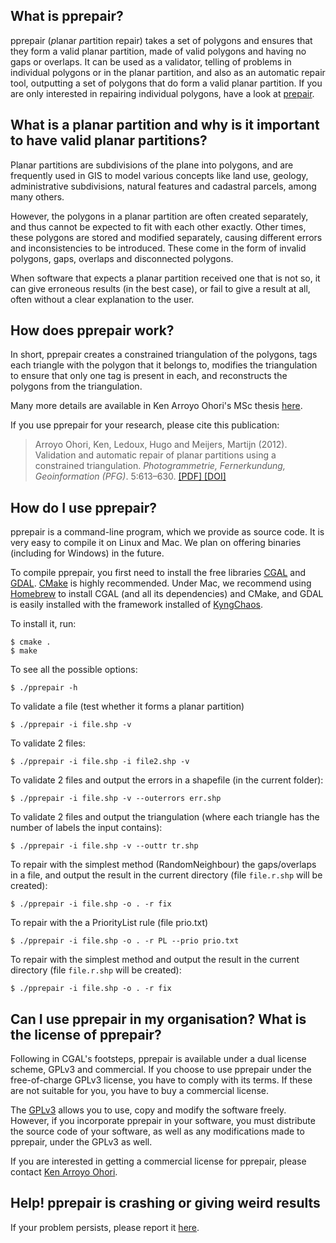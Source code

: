 
## What is pprepair?

pprepair (*p*lanar *p*artition repair) takes a set of polygons and ensures that they form a valid planar partition, made of valid polygons and having no gaps or overlaps. 
It can be used as a validator, telling of problems in individual polygons or in the planar partition, and also as an automatic repair tool, outputting a set of polygons that do form a valid planar partition. 
If you are only interested in repairing individual polygons, have a look at [prepair](https://github.com/tudelft-gist/prepair).


## What is a planar partition and why is it important to have valid planar partitions?

Planar partitions are subdivisions of the plane into polygons, and are frequently used in GIS to model various concepts like land use, geology, administrative subdivisions, natural features and cadastral parcels, among many others.

However, the polygons in a planar partition are often created separately, and thus cannot be expected to fit with each other exactly. Other times, these polygons are stored and modified separately, causing different errors and inconsistencies to be introduced. These come in the form of invalid polygons, gaps, overlaps and disconnected polygons.

When software that expects a planar partition received one that is not so, it can give erroneous results (in the best case), or fail to give a result at all, often without a clear explanation to the user.

## How does pprepair work?

In short, pprepair creates a constrained triangulation of the polygons, tags each triangle with the polygon that it belongs to, modifies the triangulation to ensure that only one tag is present in each, and reconstructs the polygons from the triangulation. 

Many more details are available in Ken Arroyo Ohori's MSc thesis [here](http://www.gdmc.nl/ken/files/10_msc_thesis.pdf).

If you use pprepair for your research, please cite this publication:

> Arroyo Ohori, Ken, Ledoux, Hugo and Meijers, Martijn (2012). Validation and automatic repair of planar partitions using a constrained triangulation. *Photogrammetrie, Fernerkundung, Geoinformation (PFG)*. 5:613–630. [ [PDF] ](https://3d.bk.tudelft.nl/ken/files/12_pfg.pdf) [ [DOI] ](http://dx.doi.org/10.1127/1432-8364/2012/0143)

## How do I use pprepair?

pprepair is a command-line program, which we provide as source code. It is very easy to compile it on Linux and Mac. We plan on offering binaries (including for Windows) in the future.

To compile pprepair, you first need to install the free libraries [CGAL](http://www.cgal.org) and [GDAL](http://www.gdal.org). [CMake](http://www.cmake.org) is highly recommended. Under Mac, we recommend using [Homebrew](http://brew.sh/) to install CGAL (and all its dependencies) and CMake, and GDAL is easily installed with the framework installed of [KyngChaos](http://www.kyngchaos.com/software/frameworks#gdal_complete).

To install it, run:

    $ cmake .
    $ make

To see all the possible options:

    $ ./pprepair -h

To validate a file (test whether it forms a planar partition)
    
    $ ./pprepair -i file.shp -v

To validate 2 files:

    $ ./pprepair -i file.shp -i file2.shp -v

To validate 2 files and output the errors in a shapefile (in the current folder):

    $ ./pprepair -i file.shp -v --outerrors err.shp

To validate 2 files and output the triangulation (where each triangle has the number of labels the input contains):

    $ ./pprepair -i file.shp -v --outtr tr.shp

To repair with the simplest method (RandomNeighbour) the gaps/overlaps in a file, and output the result in the current directory (file `file.r.shp` will be created):

    $ ./pprepair -i file.shp -o . -r fix


To repair with the a PriorityList rule (file prio.txt)

    $ ./pprepair -i file.shp -o . -r PL --prio prio.txt

To repair with the simplest method and output the result in the current directory (file `file.r.shp` will be created):

    $ ./pprepair -i file.shp -o . -r fix


## Can I use pprepair in my organisation? What is the license of pprepair?

Following in CGAL's footsteps, pprepair is available under a dual license scheme, GPLv3 and commercial. 
If you choose to use pprepair under the free-of-charge GPLv3 license, you have to comply with its terms. 
If these are not suitable for you, you have to buy a commercial license.

The [GPLv3](http://www.gnu.org/copyleft/gpl.html) allows you to use, copy and modify the software freely. 
However, if you incorporate pprepair in your software, you must distribute the source code of your software, as well as any modifications made to pprepair, under the GPLv3 as well.

If you are interested in getting a commercial license for pprepair, please contact [Ken Arroyo Ohori](mailto:g.a.k.arroyoohori@tudelft.nl).

## Help! pprepair is crashing or giving weird results

If your problem persists, please report it [here](https://github.com/tudelft-gist/pprepair/issues?state=open).
